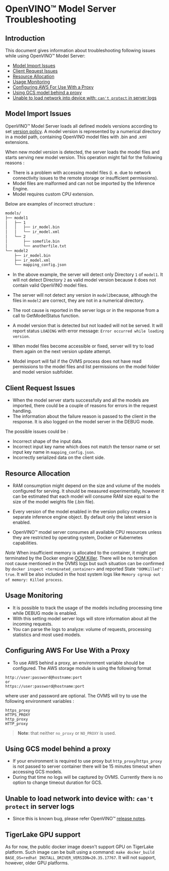 # OpenVINO&trade; Model Server Troubleshooting

## Introduction
This document gives information about troubleshooting following issues while using OpenVINO&trade; Model Server:
* <a href="#model-import">Model Import Issues</a>
* <a href="#client-request">Client Request Issues</a>
* <a href="#resource-allocation">Resource Allocation</a>
* <a href="#usage-monitoring">Usage Monitoring</a>
* <a href="#configure-aws">Configuring AWS For Use With a Proxy</a>
* <a href="#gcs">Using GCS model behind a proxy </a>
* <a href="#load-network-issue">Unable to load network into device with: `can't protect` in server logs </a>


## Model Import Issues<a name="model-import"></a>

OpenVINO&trade; Model Server loads all defined models versions according to set [version policy](./model_version_policy.md). A model version is represented by a numerical directory in a model path, containing OpenVINO model files with .bin and .xml extensions.

When new model version is detected, the server loads the model files and starts serving new model version. This operation might fail for the following reasons :
- There is a problem with accessing model files (i. e. due to network connectivity issues to the  remote storage or insufficient permissions).
- Model files are malformed and can not be imported by the Inference Engine.
- Model requires custom CPU extension.


Below are examples of incorrect structure :
```bash
models/
├── model1
│   ├── 1
│   │   ├── ir_model.bin
│   │   └── ir_model.xml
│   └── 2
│       ├── somefile.bin
│       └── anotherfile.txt
└── model2
    ├── ir_model.bin
    ├── ir_model.xml
    └── mapping_config.json
```
- In the above example, the server will detect only Directory `1` of `model1`. It will not detect Directory `2` as valid model version because it does not contain valid OpenVINO model files.

- The server will not detect any version in `model2`because, although the files in `model2` are correct, they are not in a numerical directory.

- The root cause is reported in the server logs or in the response from a call to GetModelStatus function. 

- A model version that is detected but not loaded will not be served. It will report status `LOADING` with error message: `Error occurred while loading version`.

- When model files become accessible or fixed, server will try to load them again on the next version update attempt.

- Model import will fail if the OVMS process does not have read permissions to the model files and list permissions on the model folder and model version subfolder. 


## Client Request Issues<a name="client-request"></a>
- When the model server starts successfully and all the models are imported, there could be a couple of reasons for errors in the request handling. 
- The information about the failure reason is passed to the client in the response. It is also logged on the model server in the DEBUG mode.

The possible issues could be :
* Incorrect shape of the input data.
* Incorrect input key name which does not match the tensor name or set input key name in `mapping_config.json`.
* Incorrectly serialized data on the client side.

## Resource Allocation<a name="resource-allocation"></a>
- RAM consumption might depend on the size and volume of the models configured for serving. It should be measured experimentally, however it can be estimated that each model will consume RAM size equal to the size of the model weights file (.bin file).

- Every version of the model enabled in the version policy creates a separate inference engine object. By default only the latest version is enabled.

- OpenVINO&trade; model server consumes all available CPU resources unless they are restricted by operating system, Docker or Kubernetes capabilities.

*Note* When insufficient memory is allocated to the container, it might get terminated by the Docker engine [OOM Killer](https://docs.docker.com/config/containers/resource_constraints/). There will be no termination root cause
mentioned in the OVMS logs but such situation can be confirmed by `docker inspect <terminated_container>` and reported State `"OOMKilled": true`.
It will be also included in the host system logs like `Memory cgroup out of memory: Killed process`.


## Usage Monitoring<a name="usage-monitoring"></a>
- It is possible to track the usage of the models including processing time while DEBUG mode is enabled.
- With this setting model server logs will store information about all the incoming requests.
- You can parse the logs to analyze: volume of requests, processing statistics and most used models.

## Configuring AWS For Use With a Proxy<a name="configure-aws"></a>
- To use AWS behind a proxy, an environment variable should be configured. The AWS storage module is using the following format
```
http://user:password@hostname:port
or
https://user:password@hostname:port
```
where user and password are optional. The OVMS will try to use the following environment variables :
```
https_proxy
HTTPS_PROXY
http_proxy
HTTP_proxy
```

> **Note**: that neither `no_proxy` or `NO_PROXY` is used.

## Using GCS model behind a proxy <a name="gcs"></a>

- If your environment is required to use proxy but `http_proxy`/`https_proxy` is not passed to server container there will be 15 minutes timeout when accessing GCS models.
- During that time no logs will be captured by OVMS. Currently there is no option to change timeout duration for GCS.

## Unable to load network into device with: `can't protect` in server logs <a name="load-network-issue"></a>
- Since this is known bug, please refer OpenVINO&trade; [release notes](https://software.intel.com/content/www/us/en/develop/articles/openvino-relnotes.html).

## TigerLake GPU support

As for now, the public docker image doesn't support GPU on TigerLake platform. Such image can be built using a command:
`make docker_build BASE_OS=redhat INSTALL_DRIVER_VERSION=20.35.17767`. It will not support, however, older GPU platforms.

